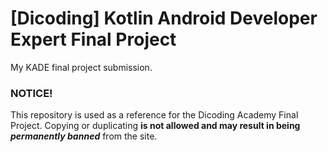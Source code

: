 # [Dicoding] Kotlin Android Developer Expert Final Project
My KADE final project submission.

### NOTICE!
This repository is used as a reference for the Dicoding Academy Final Project. Copying or duplicating **is not allowed and may result in being _permanently banned_** from the site.
